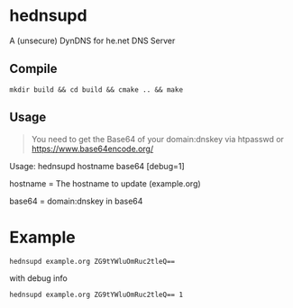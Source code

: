 # hednsupd
A (unsecure) DynDNS for he.net DNS Server

## Compile
```
mkdir build && cd build && cmake .. && make
```
## Usage
> You need to get the Base64 of your domain:dnskey via htpasswd or https://www.base64encode.org/

Usage: hednsupd hostname base64 [debug=1]

hostname = The hostname to update (example.org)

base64 = domain:dnskey in base64

# Example
```
hednsupd example.org ZG9tYWluOmRuc2tleQ==
```

with debug info

```
hednsupd example.org ZG9tYWluOmRuc2tleQ== 1
```
